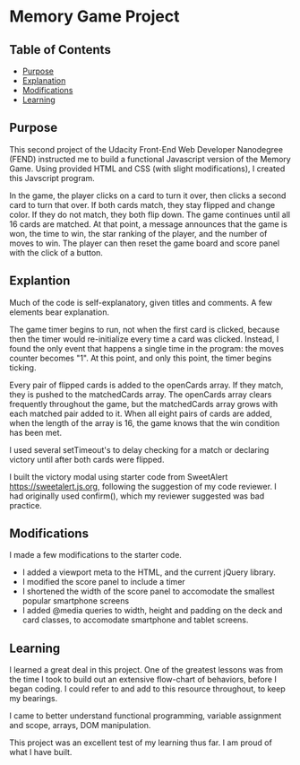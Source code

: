 # Memory Game Project

## Table of Contents

* [Purpose](#purpose)
* [Explanation](#explanation)
* [Modifications](#modifications)
* [Learning](#learning)

## Purpose

This second project of the Udacity Front-End Web Developer Nanodegree (FEND) instructed me to build a functional Javascript version of the Memory Game. Using provided HTML and CSS (with slight modifications), I created this Javscript program. 

In the game, the player clicks on a card to turn it over, then clicks a second card to turn that over. If both cards match, they stay flipped and change color. If they do not match, they both flip down. The game continues until all 16 cards are matched. At that point, a message announces that the game is won, the time to win, the star ranking of the player, and the number of moves to win. The player can then reset the game board and score panel with the click of a button.

## Explantion

Much of the code is self-explanatory, given titles and comments. A few elements bear explanation.

The game timer begins to run, not when the first card is clicked, because then the timer would re-initialize every time a card was clicked. Instead, I found the only event that happens a single time in the program: the moves counter becomes "1". At this point, and only this point, the timer begins ticking.

Every pair of flipped cards is added to the openCards array. If they match, they is pushed to the matchedCards array. The openCards array clears frequently throughout the game, but the matchedCards array grows with each matched pair added to it. When all eight pairs of cards are added, when the length of the array is 16, the game knows that the win condition has been met.

I used several setTimeout's to delay checking for a match or declaring victory until after both cards were flipped.

I built the victory modal using starter code from SweetAlert https://sweetalert.js.org, following the suggestion of my code reviewer. I had originally used confirm(), which my reviewer suggested was bad practice.

## Modifications

I made a few modifications to the starter code.

* I added a viewport meta to the HTML, and the current jQuery library.
* I modified the score panel to include a timer
* I shortened the width of the score panel to accomodate the smallest popular smartphone screens
* I added @media queries to width, height and padding on the deck and card classes, to accomodate smartphone and tablet screens.

## Learning

I learned a great deal in this project. One of the greatest lessons was from the time I took to build out an extensive flow-chart of behaviors, before I began coding. I could refer to and add to this resource throughout, to keep my bearings.

I came to better understand functional programming, variable assignment and scope, arrays, DOM manipulation.

This project was an excellent test of my learning thus far. I am proud of what I have built.